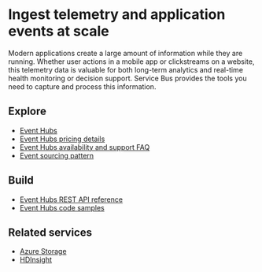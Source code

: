 <properties 
	pageTitle="Ingest Telemetry and Application Events at Scale | Windows Azure" 
	description="Learn how to ingest telemetry and application events at scale across your business solutions." 
	services="event-hubs,service-bus" 
	documentationCenter=".net" 
	authors="sethmanheim" 
	manager="timlt" 
	editor=""/>

<tags 
	ms.service="event-hubs" 
	ms.date="10/06/2015" 
	wacn.date=""/>

# Ingest telemetry and application events at scale
 
Modern applications create a large amount of information while they are running. Whether user actions in a mobile app or clickstreams on a website, this telemetry data is valuable for both long-term analytics and real-time health monitoring or decision support. Service Bus provides the tools you need to capture and process this information.


## Explore
- [Event Hubs](/documentation/articles/event-hubs-overview)
- [Event Hubs pricing details](http://www.windowsazure.cn/home/features/event-hubs/#price)
- [Event Hubs availability and support FAQ](/documentation/articles/event-hubs-availability-and-support-faq)
- [Event sourcing pattern](http://msdn.microsoft.com/zh-cn/library/dn589792.aspx)
 
## Build
- [Event Hubs REST API reference](https://msdn.microsoft.com/zh-cn/library/azure/dn790674.aspx)
- [Event Hubs code samples](https://code.msdn.microsoft.com/windowsazure/site/search?query=event%20hubs&f%5B0%5D.Value=event%20hubs&f%5B0%5D.Type=SearchText&ac=5)
 
## Related services
- [Azure Storage](http://www.windowsazure.cn/documentation/services/storage/)
- [HDInsight](http://www.windowsazure.cn/documentation/services/hdinsight/)
 